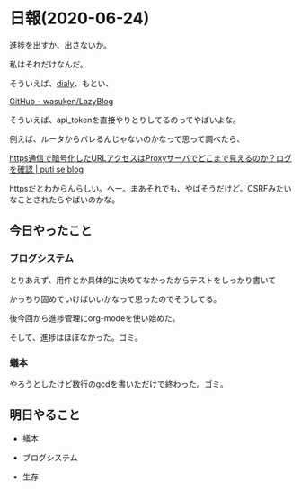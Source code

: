 # 日報(2020-06-24)

進捗を出すか、出さないか。

私はそれだけなんだ。

そういえば、[dialy](https://londone.net/)、もとい、

[GitHub - wasuken/LazyBlog](https://github.com/wasuken/LazyBlog)

そういえば、api_tokenを直接やりとりしてるのってやばいよな。

例えば、ルータからバレるんじゃないのかなって思って調べたら、

[https通信で暗号化したURLアクセスはProxyサーバでどこまで見えるのか？ログを確認 | puti se blog](https://blog.putise.com/https%E3%81%A7%E6%9A%97%E5%8F%B7%E5%8C%96%E3%81%95%E3%82%8C%E3%81%9F%E3%82%A2%E3%82%AF%E3%82%BB%E3%82%B9%E3%81%AFurl%E3%83%91%E3%82%B9%E3%82%82%E8%A6%8B%E3%81%88%E3%81%AA%E3%81%84%E3%81%AE%E3%81%8B/)

httpsだとわからんらしい。へー。まあそれでも、やばそうだけど。CSRFみたいなことされたらやばいのかな。

## 今日やったこと

### ブログシステム

とりあえず、用件とか具体的に決めてなかったからテストをしっかり書いて

かっちり固めていけばいいかなって思ったのでそうしてる。

後今回から進捗管理にorg-modeを使い始めた。

そして、進捗はほぼなかった。ゴミ。

### 蟻本

やろうとしたけど数行のgcdを書いただけで終わった。ゴミ。

## 明日やること

* 蟻本

* ブログシステム

* 生存
